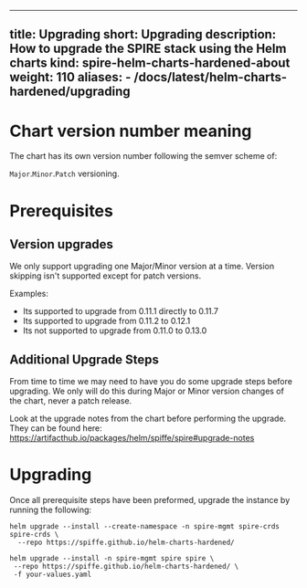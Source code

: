 
---
title: Upgrading
short: Upgrading
description: How to upgrade the SPIRE stack using the Helm charts
kind: spire-helm-charts-hardened-about
weight: 110
aliases:
    - /docs/latest/helm-charts-hardened/upgrading
---

# Chart version number meaning

The chart has its own version number following the semver scheme of:

`Major`.`Minor`.`Patch` versioning.

# Prerequisites

## Version upgrades
We only support upgrading one Major/Minor version at a time. Version skipping isn't supported except for patch versions.

Examples:
 * Its supported to upgrade from 0.11.1 directly to 0.11.7
 * Its supported to upgrade from 0.11.2 to 0.12.1
 * Its not supported to upgrade from 0.11.0 to 0.13.0

## Additional Upgrade Steps

From time to time we may need to have you do some upgrade steps before upgrading. We only will do this
during Major or Minor version changes of the chart, never a patch release.

Look at the upgrade notes from the chart before performing the upgrade.
They can be found here:
https://artifacthub.io/packages/helm/spiffe/spire#upgrade-notes

# Upgrading

Once all prerequisite steps have been preformed, upgrade the instance by running the following:

```shell
helm upgrade --install --create-namespace -n spire-mgmt spire-crds spire-crds \
  --repo https://spiffe.github.io/helm-charts-hardened/

helm upgrade --install -n spire-mgmt spire spire \
 --repo https://spiffe.github.io/helm-charts-hardened/ \
 -f your-values.yaml
```
